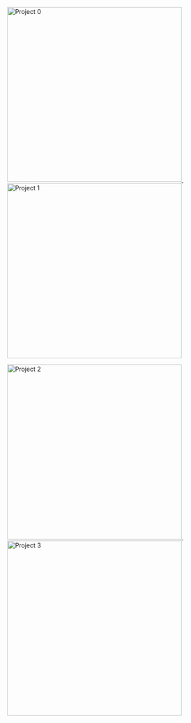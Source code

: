 <p align="left">
  <a href="https://derewah.dev/api/project-redirect-0">
    <img src="https://derewah.dev/api/recent-projects-0.svg" alt="Project 0" width="400">
  </a>
  &nbsp;&nbsp;&nbsp;
  <a href="https://derewah.dev/api/project-redirect-1">
    <img src="https://derewah.dev/api/recent-projects-1.svg" alt="Project 1" width="400">
  </a>
</p>
<p align="left">
  <a href="https://derewah.dev/api/project-redirect-2">
    <img src="https://derewah.dev/api/recent-projects-2.svg" alt="Project 2" width="400">
  </a>
  &nbsp;&nbsp;&nbsp;
  <a href="https://derewah.dev/api/project-redirect-3">
    <img src="https://derewah.dev/api/recent-projects-3.svg" alt="Project 3" width="400">
  </a>
</p>
